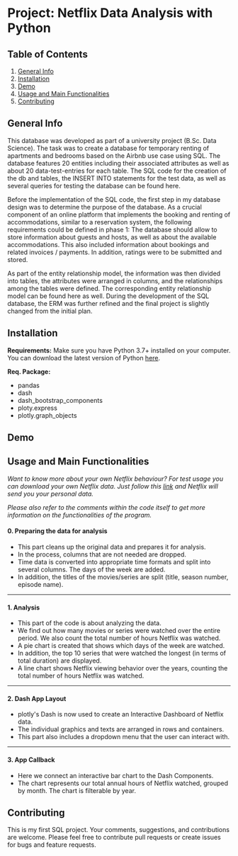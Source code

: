 # Project: Netflix Data Analysis with Python

## Table of Contents
1. [General Info](#General-Info)
2. [Installation](#Installation)
3. [Demo](#Demo)
4. [Usage and Main Functionalities](#Usage-and-Main-Functionalities)
5. [Contributing](#Contributing)


## General Info
This database was developed as part of a university project (B.Sc. Data Science). The task was to create a database for temporary renting of apartments and bedrooms based on the Airbnb use case using SQL. The database features 20 entities including their associated attributes as well as about 20 data-test-entries for each table. The SQL code for the creation of the db and tables, the INSERT INTO statements for the test data, as well as several queries for testing the database can be found here. 

Before the implementation of the SQL code, the first step in my database design was to determine the purpose of the database. As a crucial component of an online platform that implements the booking and renting of accommodations, similar to a reservation system, the following requirements could be defined in phase 1: The database should allow to store information about guests and hosts, as well as about the available accommodations. This also included information about bookings and related invoices / payments. In addition, ratings were to be submitted and stored. 

As part of the entity relationship model, the information was then divided into tables, the attributes were arranged in columns, and the relationships among the tables were defined. The corresponding entity relationship model can be found here as well. During the development of the SQL database, the ERM was further refined and the final project is slightly changed from the initial plan. 


## Installation

**Requirements:** 
Make sure you have Python 3.7+ installed on your computer. You can download the latest version of Python [here](https://www.python.org/downloads/). 

**Req. Package:**
* pandas
* dash
* dash_bootstrap_components
* ploty.express
* plotly.graph_objects


## Demo



## Usage and Main Functionalities

*Want to know more about your own Netflix behaviour? For test usage you can download your own Netflix data. Just follow this [link](https://www.netflix.com/account/getmyinfo) and Netflix will send you your personal data.*

*Please also refer to the comments within the code itself to get more information on the functionalities of the program.*

#### 0. Preparing the data for analysis
* This part cleans up the original data and prepares it for analysis. 
* In the process, columns that are not needed are dropped. 
* Time data is converted into appropriate time formats and split into several columns. The days of the week are added. 
* In addition, the titles of the movies/series are split (title, season number, episode name). 

---
#### 1. Analysis
* This part of the code is about analyzing the data. 
* We find out how many movies or series were watched over the entire period. We also count the total number of hours Netflix was watched. 
* A pie chart is created that shows which days of the week are watched. 
* In addition, the top 10 series that were watched the longest (in terms of total duration) are displayed. 
* A line chart shows Netflix viewing behavior over the years, counting the total number of hours Netflix was watched. 

---
#### 2. Dash App Layout
* plotly's Dash is now used to create an Interactive Dashboard of Netflix data. 
* The individual graphics and texts are arranged in rows and containers. 
* This part also includes a dropdown menu that the user can interact with. 

---
#### 3. App Callback 
* Here we connect an interactive bar chart to the Dash Components. 
* The chart represents our total annual hours of Netflix watched, grouped by month. The chart is filterable by year. 



## Contributing 
This is my first SQL project. Your comments, suggestions, and contributions are welcome. 
Please feel free to contribute pull requests or create issues for bugs and feature requests.

